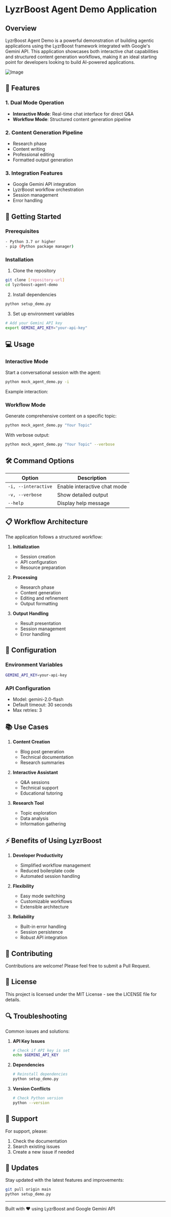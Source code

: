 # LyzrBoost Agent Demo Application

## Overview
LyzrBoost Agent Demo is a powerful demonstration of building agentic applications using the LyzrBoost framework integrated with Google's Gemini API. This application showcases both interactive chat capabilities and structured content generation workflows, making it an ideal starting point for developers looking to build AI-powered applications.

![Image](https://github.com/user-attachments/assets/50eebe05-bd5f-4214-9f19-e48114d0b6cc)

## 🌟 Features

### 1. Dual Mode Operation
- **Interactive Mode**: Real-time chat interface for direct Q&A
- **Workflow Mode**: Structured content generation pipeline

### 2. Content Generation Pipeline
- Research phase
- Content writing
- Professional editing
- Formatted output generation

### 3. Integration Features
- Google Gemini API integration
- LyzrBoost workflow orchestration
- Session management
- Error handling

## 🚀 Getting Started

### Prerequisites
```bash
- Python 3.7 or higher
- pip (Python package manager)
```

### Installation

1. Clone the repository
```bash
git clone [repository-url]
cd lyzrboost-agent-demo
```

2. Install dependencies
```bash
python setup_demo.py
```

3. Set up environment variables
```bash
# Add your Gemini API key
export GEMINI_API_KEY="your-api-key"
```

## 💻 Usage

### Interactive Mode
Start a conversational session with the agent:
```bash
python mock_agent_demo.py -i
```

Example interaction:




### Workflow Mode
Generate comprehensive content on a specific topic:
```bash
python mock_agent_demo.py "Your Topic"
```

With verbose output:
```bash
python mock_agent_demo.py "Your Topic" --verbose
```

## 🛠️ Command Options

| Option | Description |
|--------|-------------|
| `-i, --interactive` | Enable interactive chat mode |
| `-v, --verbose` | Show detailed output |
| `--help` | Display help message |

## 📋 Workflow Architecture

The application follows a structured workflow:

1. **Initialization**
   - Session creation
   - API configuration
   - Resource preparation

2. **Processing**
   - Research phase
   - Content generation
   - Editing and refinement
   - Output formatting

3. **Output Handling**
   - Result presentation
   - Session management
   - Error handling

## 🔧 Configuration

### Environment Variables
```bash
GEMINI_API_KEY=your-api-key
```

### API Configuration
- Model: gemini-2.0-flash
- Default timeout: 30 seconds
- Max retries: 3

## 📚 Use Cases

1. **Content Creation**
   - Blog post generation
   - Technical documentation
   - Research summaries

2. **Interactive Assistant**
   - Q&A sessions
   - Technical support
   - Educational tutoring

3. **Research Tool**
   - Topic exploration
   - Data analysis
   - Information gathering

## ⚡ Benefits of Using LyzrBoost

1. **Developer Productivity**
   - Simplified workflow management
   - Reduced boilerplate code
   - Automated session handling

2. **Flexibility**
   - Easy mode switching
   - Customizable workflows
   - Extensible architecture

3. **Reliability**
   - Built-in error handling
   - Session persistence
   - Robust API integration

## 🤝 Contributing

Contributions are welcome! Please feel free to submit a Pull Request.

## 📝 License

This project is licensed under the MIT License - see the LICENSE file for details.

## 🔍 Troubleshooting

Common issues and solutions:

1. **API Key Issues**
   ```bash
   # Check if API key is set
   echo $GEMINI_API_KEY
   ```

2. **Dependencies**
   ```bash
   # Reinstall dependencies
   python setup_demo.py
   ```

3. **Version Conflicts**
   ```bash
   # Check Python version
   python --version
   ```

## 📮 Support

For support, please:
1. Check the documentation
2. Search existing issues
3. Create a new issue if needed

## 🔄 Updates

Stay updated with the latest features and improvements:
```bash
git pull origin main
python setup_demo.py
```

---

Built with ❤️ using LyzrBoost and Google Gemini API
